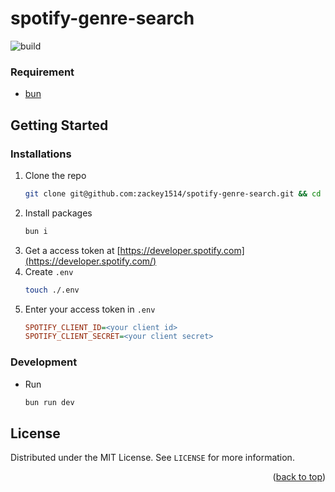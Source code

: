 # spotify-genre-search

![build](https://github.com/zackey1514/spotify-genre-search/actions/workflows/deploy.yaml/badge.svg)

### Requirement

- [bun](https://bun.sh/docs/installation)

## Getting Started

### Installations

1. Clone the repo
   ```sh
   git clone git@github.com:zackey1514/spotify-genre-search.git && cd spotify-genre-search
   ```
1. Install packages
   ```sh
   bun i
   ```
1. Get a access token at [https://developer.spotify.com](https://developer.spotify.com/)
1. Create `.env`
   ```sh
   touch ./.env
   ```
1. Enter your access token in `.env`
   ```ini
   SPOTIFY_CLIENT_ID=<your client id>
   SPOTIFY_CLIENT_SECRET=<your client secret>
   ```

### Development

- Run
  ```sh
  bun run dev
  ```

## License

Distributed under the MIT License. See `LICENSE` for more information.

<p align="right">(<a href="#spotify-genre-search">back to top</a>)</p>

